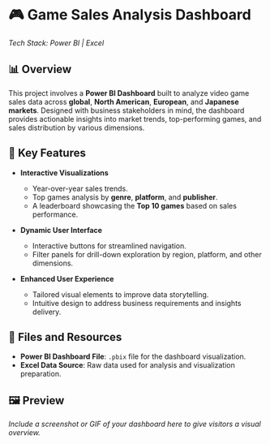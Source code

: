 # 🎮 Game Sales Analysis Dashboard  
*Tech Stack: Power BI | Excel*

## 📊 Overview  
This project involves a **Power BI Dashboard** built to analyze video game sales data across **global**, **North American**, **European**, and **Japanese markets**. Designed with business stakeholders in mind, the dashboard provides actionable insights into market trends, top-performing games, and sales distribution by various dimensions.

## 🔑 Key Features  
- **Interactive Visualizations**  
  - Year-over-year sales trends.  
  - Top games analysis by **genre**, **platform**, and **publisher**.  
  - A leaderboard showcasing the **Top 10 games** based on sales performance.  

- **Dynamic User Interface**  
  - Interactive buttons for streamlined navigation.  
  - Filter panels for drill-down exploration by region, platform, and other dimensions.  

- **Enhanced User Experience**  
  - Tailored visual elements to improve data storytelling.  
  - Intuitive design to address business requirements and insights delivery.

## 📂 Files and Resources  
- **Power BI Dashboard File**: `.pbix` file for the dashboard visualization.  
- **Excel Data Source**: Raw data used for analysis and visualization preparation.  

## 🖼️ Preview  
*Include a screenshot or GIF of your dashboard here to give visitors a visual overview.*


